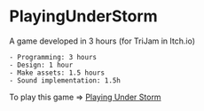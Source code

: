 # PlayingUnderStorm
A game developed in 3 hours (for TriJam in Itch.io)

    - Programming: 3 hours
    - Design: 1 hour
    - Make assets: 1.5 hours
    - Sound implementation: 1.5h

To play this game => [Playing Under Storm](https://samuelreyesalvarez.github.io/PlayingUnderStorm/)
